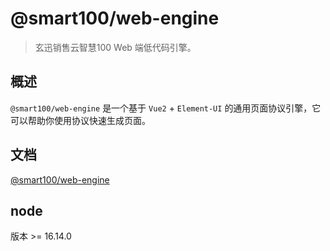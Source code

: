 # @smart100/web-engine
> 玄迅销售云智慧100 Web 端低代码引擎。

## 概述
`@smart100/web-engine` 是一个基于 `Vue2` + `Element-UI` 的通用页面协议引擎，它可以帮助你使用协议快速生成页面。

## 文档
[@smart100/web-engine](https://tarymee.github.io/xt-engine/)

## node
版本 >= 16.14.0
